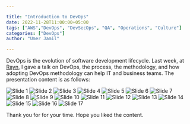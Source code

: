 ```yaml
---

title: "Introduction to DevOps"
date: 2022-11-28T11:00:00+05:00
tags: ["AWS","DevOps", "DevSecOps", "QA", "Operations", "Culture"]
categories: ["DevOps"]
author: "Umer Jamil"

---
```

 
DevOps is the evolution of software development lifecycle. Last week, at [Rayn](https://www.rayn.group/), I gave a talk on DevOps, the process, the methodology, and how adopting DevOps methodology can help IT and business teams. The presentation content is as follows:

![Slide 1](https://raw.githubusercontent.com/umerjamil16/umerjamil16.github.io/main/content/posts/devops-intro-png/devops-intro-01.png)
![Slide 2](https://raw.githubusercontent.com/umerjamil16/umerjamil16.github.io/main/content/posts/devops-intro-png/devops-intro-02.png)
![Slide 3](https://raw.githubusercontent.com/umerjamil16/umerjamil16.github.io/main/content/posts/devops-intro-png/devops-intro-03.png)
![Slide 4](https://raw.githubusercontent.com/umerjamil16/umerjamil16.github.io/main/content/posts/devops-intro-png/devops-intro-04.png)
![Slide 5](https://raw.githubusercontent.com/umerjamil16/umerjamil16.github.io/main/content/posts/devops-intro-png/devops-intro-05.png)
![Slide 6](https://raw.githubusercontent.com/umerjamil16/umerjamil16.github.io/main/content/posts/devops-intro-png/devops-intro-06.png)
![Slide 7](https://raw.githubusercontent.com/umerjamil16/umerjamil16.github.io/main/content/posts/devops-intro-png/devops-intro-07.png)
![Slide 8](https://raw.githubusercontent.com/umerjamil16/umerjamil16.github.io/main/content/posts/devops-intro-png/devops-intro-08.png)
![Slide 9](https://raw.githubusercontent.com/umerjamil16/umerjamil16.github.io/main/content/posts/devops-intro-png/devops-intro-09.png)
![Slide 10](https://raw.githubusercontent.com/umerjamil16/umerjamil16.github.io/main/content/posts/devops-intro-png/devops-intro-10.png)
![Slide 11](https://raw.githubusercontent.com/umerjamil16/umerjamil16.github.io/main/content/posts/devops-intro-png/devops-intro-11.png)
![Slide 12](https://raw.githubusercontent.com/umerjamil16/umerjamil16.github.io/main/content/posts/devops-intro-png/devops-intro-12.png)
![Slide 13](https://raw.githubusercontent.com/umerjamil16/umerjamil16.github.io/main/content/posts/devops-intro-png/devops-intro-13.png)
![Slide 14](https://raw.githubusercontent.com/umerjamil16/umerjamil16.github.io/main/content/posts/devops-intro-png/devops-intro-14.png)
![Slide 15](https://raw.githubusercontent.com/umerjamil16/umerjamil16.github.io/main/content/posts/devops-intro-png/devops-intro-15.png)
![Slide 16](https://raw.githubusercontent.com/umerjamil16/umerjamil16.github.io/main/content/posts/devops-intro-png/devops-intro-16.png)
![Slide 17](https://raw.githubusercontent.com/umerjamil16/umerjamil16.github.io/main/content/posts/devops-intro-png/devops-intro-17.png)


Thank you for for your time. Hope you liked the content.
